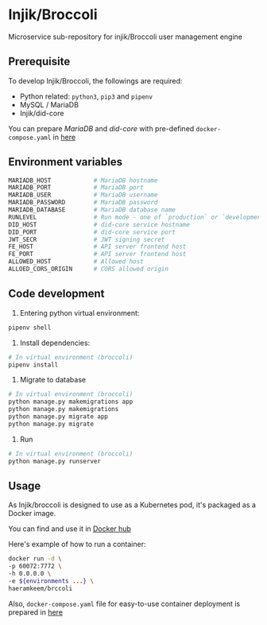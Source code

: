 # Injik/Broccoli

Microservice sub-repository for injik/Broccoli user management engine

## Prerequisite

To develop Injik/Broccoli, the followings are required:

- Python related: `python3`, `pip3` and `pipenv`
- MySQL / MariaDB
- Injik/did-core

You can prepare *MariaDB* and *did-core* with pre-defined
`docker-compose.yaml` in [here](https://github.com/CNU-DDE/broccoli/blob/main/examples/docker-compose.dev.yaml)

## Environment variables

```bash
MARIADB_HOST            # MariaDB hostname
MARIADB_PORT            # MariaDB port
MARIADB_USER            # MariaDB username
MARIADB_PASSWORD        # MariaDB password
MARIADB_DATABASE        # MariaDB database name
RUNLEVEL                # Run mode - one of `production` or `development`
DID_HOST                # did-core service hostname
DID_PORT                # did-core service port
JWT_SECR                # JWT signing secret
FE_HOST                 # API server frontend host
FE_PORT                 # API server frontend host
ALLOWED_HOST            # Allowed host
ALLOED_CORS_ORIGIN      # CORS allowed origin
```

## Code development

1. Entering python virtual environment:

```bash
pipenv shell
```

1. Install dependencies:

```bash
# In virtual environment (broccoli)
pipenv install
```

1. Migrate to database

```bash
# In virtual environment (broccoli)
python manage.py makemigrations app
python manage.py makemigrations
python manage.py migrate app
python manage.py migrate
```

1. Run

```bash
# In virtual environment (broccoli)
python manage.py runserver
```

## Usage

As Injik/broccoli is designed to use as a Kubernetes pod,
it's packaged as a Docker image.

You can find and use it in [Docker hub](https://hub.docker.com/r/haeramkeem/broccoli)

Here's example of how to run a container:

```bash
docker run -d \
-p 60072:7772 \
-h 0.0.0.0 \
-e ${environments ...} \
haeramkeem/brccoli
```

Also, `docker-compose.yaml` file for easy-to-use container deployment is prepared
in [here](https://github.com/CNU-DDE/broccoli/blob/main/examples/docker-compose.yaml)

